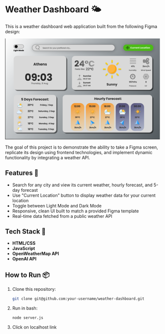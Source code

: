 # Weather Dashboard 🌤️

This is a weather dashboard web application built from the following Figma design:

![Figma Design](./weather-dashboard-figma.png)

The goal of this project is to demonstrate the ability to take a Figma screen, replicate its design using frontend technologies, and implement dynamic functionality by integrating a weather API.

## Features 📌

- Search for any city and view its current weather, hourly forecast, and 5-day forecast
- Use "Current Location" button to display weather data for your current location
- Toggle between Light Mode and Dark Mode
- Responsive, clean UI built to match a provided Figma template
- Real-time data fetched from a public weather API

## Tech Stack 🚀

- **HTML/CSS**
- **JavaScript**
- **OpenWeatherMap API**
- **OpenAI API**

## How to Run 📦

1. Clone this repository:
   ```bash
   git clone git@github.com:your-username/weather-dashboard.git
2. Run in bash:
   ```bash
   node server.js
3. Click on localhost link